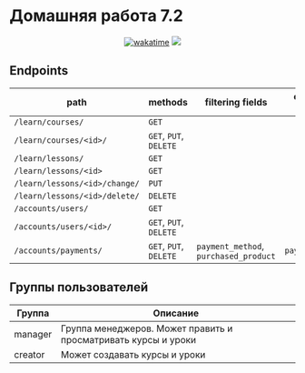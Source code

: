 # Домашняя работа 7.2

<div align="center">
<a href="https://wakatime.com/@IldarGaleev/projects/nijmfwmhds"><img src="https://wakatime.com/badge/user/45799db8-b1f8-4627-9264-2c8d4c352567/project/018da7e5-d70d-4460-b4eb-be7768a9c8e5.svg" alt="wakatime"></a>
<img src="https://img.shields.io/github/last-commit/IldarGaleevSkyProHomeworks/homework_7.svg"/>
</div>

## Endpoints

| path                          | methods                | filtering fields                      | ordering fields |
|-------------------------------|------------------------|---------------------------------------|-----------------|
| `/learn/courses/`             | `GET`                  |                                       |                 |
| `/learn/courses/<id>/`        | `GET`, `PUT`, `DELETE` |                                       |                 |
| `/learn/lessons/`             | `GET`                  |                                       |                 |
| `/learn/lessons/<id>`         | `GET`                  |                                       |                 |
| `/learn/lessons/<id>/change/` | `PUT`                  |                                       |                 |
| `/learn/lessons/<id>/delete/` | `DELETE`               |                                       |                 |
| `/accounts/users/`            | `GET`                  |                                       |                 |
| `/accounts/users/<id>/`       | `GET`, `PUT`, `DELETE` |                                       |                 |
| `/accounts/payments/`         | `GET`, `PUT`, `DELETE` | `payment_method`, `purchased_product` | `payment_date`  |

## Группы пользователей


| Группа  | Описание                                                       |
|---------|----------------------------------------------------------------|
| manager | Группа менеджеров. Может править и просматривать курсы и уроки |
| creator | Может создавать курсы и уроки                                  |